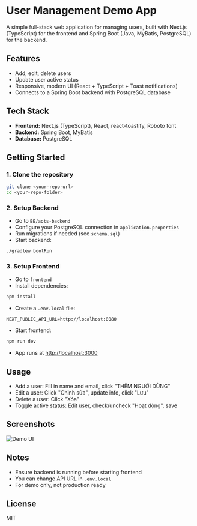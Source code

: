 # User Management Demo App

A simple full-stack web application for managing users, built with Next.js (TypeScript) for the frontend and Spring Boot (Java, MyBatis, PostgreSQL) for the backend.

## Features
- Add, edit, delete users
- Update user active status
- Responsive, modern UI (React + TypeScript + Toast notifications)
- Connects to a Spring Boot backend with PostgreSQL database

## Tech Stack
- **Frontend:** Next.js (TypeScript), React, react-toastify, Roboto font
- **Backend:** Spring Boot, MyBatis
- **Database:** PostgreSQL

## Getting Started

### 1. Clone the repository
```bash
git clone <your-repo-url>
cd <your-repo-folder>
```

### 2. Setup Backend
- Go to `BE/aots-backend`
- Configure your PostgreSQL connection in `application.properties`
- Run migrations if needed (see `schema.sql`)
- Start backend:
```bash
./gradlew bootRun
```

### 3. Setup Frontend
- Go to `frontend`
- Install dependencies:
```bash
npm install
```
- Create a `.env.local` file:
```
NEXT_PUBLIC_API_URL=http://localhost:8080
```
- Start frontend:
```bash
npm run dev
```
- App runs at [http://localhost:3000](http://localhost:3000)

## Usage
- Add a user: Fill in name and email, click "THÊM NGƯỜI DÙNG"
- Edit a user: Click "Chỉnh sửa", update info, click "Lưu"
- Delete a user: Click "Xóa"
- Toggle active status: Edit user, check/uncheck "Hoạt động", save

## Screenshots
![Demo UI](https://postimg.cc/yWcRqVzZ)

## Notes
- Ensure backend is running before starting frontend
- You can change API URL in `.env.local`
- For demo only, not production ready

## License
MIT
